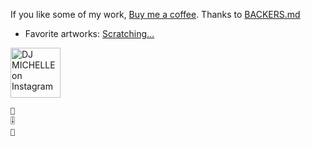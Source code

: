 If you like some of my work, [Buy me a coffee](https://www.buymeacoffee.com/TU9SXGP). Thanks to [BACKERS.md](BACKERS.md)



* Favorite artworks:
[Scratching...](https://www.instagram.com/p/CMxOgxGAg3-/)
<img src="https://external-ssn1-1.xx.fbcdn.net/safe_image.php?d=AQHZg_QttTb2RMPj&w=524&h=524&url=https%3A%2F%2Fscontent-ssn1-1.cdninstagram.com%2Fv%2Ft51.29350-15%2F163290961_730168997863261_7676467853295515160_n.jpg%3F_nc_cat%3D100%26ccb%3D1-3%26_nc_sid%3D8ae9d6%26_nc_ohc%3DaxPIE_iu8LQAX8lOFfD%26_nc_ht%3Dscontent-ssn1-1.cdninstagram.com%26oh%3D7f04ff6c64bab091c62113fc7c4159e6%26oe%3D608B294B&ccb=3-4&_nc_hash=AQEQYzbpE4RwgDku" title="DJ MICHELLE on Instagram" width="80" height="80" />

```
💽
🎚️
💽
```
